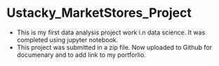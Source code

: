 # Ustacky_MarketStores_Project

* This is my first data analysis project work i.n data science. It was completed using jupyter notebook.
* This project was submitted in a zip file. Now uploaded to Github for documenary and to add link to my portforlio.

